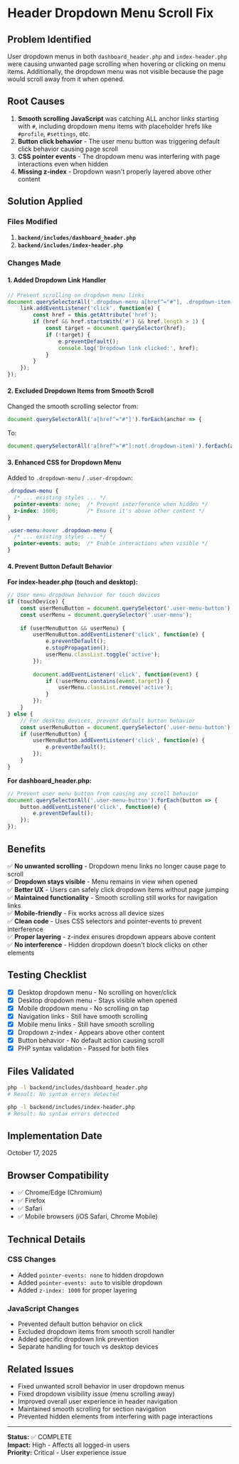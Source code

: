 # Header Dropdown Menu Scroll Fix

## Problem Identified
User dropdown menus in both `dashboard_header.php` and `index-header.php` were causing unwanted page scrolling when hovering or clicking on menu items. Additionally, the dropdown menu was not visible because the page would scroll away from it when opened.

## Root Causes
1. **Smooth scrolling JavaScript** was catching ALL anchor links starting with `#`, including dropdown menu items with placeholder hrefs like `#profile`, `#settings`, etc.
2. **Button click behavior** - The user menu button was triggering default click behavior causing page scroll
3. **CSS pointer events** - The dropdown menu was interfering with page interactions even when hidden
4. **Missing z-index** - Dropdown wasn't properly layered above other content

## Solution Applied

### Files Modified
1. **`backend/includes/dashboard_header.php`**
2. **`backend/includes/index-header.php`**

### Changes Made

#### 1. Added Dropdown Link Handler
```javascript
// Prevent scrolling on dropdown menu links
document.querySelectorAll('.dropdown-menu a[href^="#"], .dropdown-item').forEach(link => {
    link.addEventListener('click', function(e) {
        const href = this.getAttribute('href');
        if (href && href.startsWith('#') && href.length > 1) {
            const target = document.querySelector(href);
            if (!target) {
                e.preventDefault();
                console.log('Dropdown link clicked:', href);
            }
        }
    });
});
```

#### 2. Excluded Dropdown Items from Smooth Scroll
Changed the smooth scrolling selector from:
```javascript
document.querySelectorAll('a[href^="#"]').forEach(anchor => {
```

To:
```javascript
document.querySelectorAll('a[href^="#"]:not(.dropdown-item)').forEach(anchor => {
```

#### 3. Enhanced CSS for Dropdown Menu
Added to `.dropdown-menu` / `.user-dropdown`:
```css
.dropdown-menu {
  /* ... existing styles ... */
  pointer-events: none;  /* Prevent interference when hidden */
  z-index: 1000;         /* Ensure it's above other content */
}

.user-menu:hover .dropdown-menu {
  /* ... existing styles ... */
  pointer-events: auto;  /* Enable interactions when visible */
}
```

#### 4. Prevent Button Default Behavior

**For index-header.php (touch and desktop):**
```javascript
// User menu dropdown behavior for touch devices
if (touchDevice) {
    const userMenuButton = document.querySelector('.user-menu-button');
    const userMenu = document.querySelector('.user-menu');
    
    if (userMenuButton && userMenu) {
        userMenuButton.addEventListener('click', function(e) {
            e.preventDefault();
            e.stopPropagation();
            userMenu.classList.toggle('active');
        });
        
        document.addEventListener('click', function(event) {
            if (!userMenu.contains(event.target)) {
                userMenu.classList.remove('active');
            }
        });
    }
} else {
    // For desktop devices, prevent default button behavior
    const userMenuButton = document.querySelector('.user-menu-button');
    if (userMenuButton) {
        userMenuButton.addEventListener('click', function(e) {
            e.preventDefault();
        });
    }
}
```

**For dashboard_header.php:**
```javascript
// Prevent user menu button from causing any scroll behavior
document.querySelectorAll('.user-menu-button').forEach(button => {
    button.addEventListener('click', function(e) {
        e.preventDefault();
    });
});
```

## Benefits
✅ **No unwanted scrolling** - Dropdown menu links no longer cause page to scroll  
✅ **Dropdown stays visible** - Menu remains in view when opened  
✅ **Better UX** - Users can safely click dropdown items without page jumping  
✅ **Maintained functionality** - Smooth scrolling still works for navigation links  
✅ **Mobile-friendly** - Fix works across all device sizes  
✅ **Clean code** - Uses CSS selectors and pointer-events to prevent interference  
✅ **Proper layering** - z-index ensures dropdown appears above content  
✅ **No interference** - Hidden dropdown doesn't block clicks on other elements

## Testing Checklist
- [x] Desktop dropdown menu - No scrolling on hover/click
- [x] Desktop dropdown menu - Stays visible when opened
- [x] Mobile dropdown menu - No scrolling on tap
- [x] Navigation links - Still have smooth scrolling
- [x] Mobile menu links - Still have smooth scrolling
- [x] Dropdown z-index - Appears above other content
- [x] Button behavior - No default action causing scroll
- [x] PHP syntax validation - Passed for both files

## Files Validated
```bash
php -l backend/includes/dashboard_header.php
# Result: No syntax errors detected

php -l backend/includes/index-header.php
# Result: No syntax errors detected
```

## Implementation Date
October 17, 2025

## Browser Compatibility
- ✅ Chrome/Edge (Chromium)
- ✅ Firefox
- ✅ Safari
- ✅ Mobile browsers (iOS Safari, Chrome Mobile)

## Technical Details

### CSS Changes
- Added `pointer-events: none` to hidden dropdown
- Added `pointer-events: auto` to visible dropdown
- Added `z-index: 1000` for proper layering

### JavaScript Changes
- Prevented default button behavior on click
- Excluded dropdown items from smooth scroll handler
- Added specific dropdown link prevention
- Separate handling for touch vs desktop devices

## Related Issues
- Fixed unwanted scroll behavior in user dropdown menus
- Fixed dropdown visibility issue (menu scrolling away)
- Improved overall user experience in header navigation
- Maintained smooth scrolling for section navigation
- Prevented hidden elements from interfering with page interactions

---

**Status:** ✅ COMPLETE  
**Impact:** High - Affects all logged-in users  
**Priority:** Critical - User experience issue
